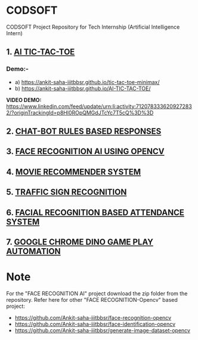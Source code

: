 # CODSOFT
CODSOFT Project Repository for Tech Internship (Artificial Intelligence Intern)
## 1. [AI TIC-TAC-TOE](https://github.com/Ankit-saha-iiitbbsr/Codsoft_taskno2_TIC-TAC-TOE-AI)
 ### Demo:-
  - a) https://ankit-saha-iiitbbsr.github.io/tic-tac-toe-minimax/
  - b) https://ankit-saha-iiitbbsr.github.io/AI-TIC-TAC-TOE/

**VIDEO DEMO:** https://www.linkedin.com/feed/update/urn:li:activity:7120783336209272832/?originTrackingId=p8Hl0ROpQMGdJTcYc7T5cQ%3D%3D


## 2. [CHAT-BOT RULES BASED RESPONSES](https://github.com/Ankit-saha-iiitbbsr/Codsoft_taskno1_CHATBOT-WITH-RULE-BASED-RESPONSES)
## 3. [FACE RECOGNITION AI USING OPENCV](https://github.com/Ankit-saha-iiitbbsr/Codsoft_taskno5_FACE-DETECTION-RECOGNITION)
## 4. [MOVIE RECOMMENDER SYSTEM](https://github.com/Ankit-saha-iiitbbsr/Codsoft_taskno4_MOVIE-RECOMMENDER-SYSTEM)
## 5. [TRAFFIC SIGN RECOGNITION](https://github.com/Ankit-saha-iiitbbsr/traffic-sign-recognition)
## 6. [FACIAL RECOGNITION BASED ATTENDANCE SYSTEM](https://github.com/Ankit-saha-iiitbbsr/face-recognition-based-attendance-management-system)
## 7. [GOOGLE CHROME DINO GAME PLAY AUTOMATION](https://github.com/Ankit-saha-iiitbbsr/Chrome-Dino-Game-Play-Automation)
 
# Note
For the "FACE RECOGNITION AI" project download the zip folder from the repository.
Refer here for other "FACE RECOGNITION-Opencv" based project:
- https://github.com/Ankit-saha-iiitbbsr/face-recognition-opencv
- https://github.com/Ankit-saha-iiitbbsr/face-identification-opencv
- https://github.com/Ankit-saha-iiitbbsr/generate-image-dataset-opencv
